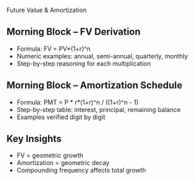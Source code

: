  Future Value & Amortization

## Morning Block – FV Derivation
- Formula: FV = PV*(1+r)^n
- Numeric examples: annual, semi-annual, quarterly, monthly
- Step-by-step reasoning for each multiplication

## Morning Block – Amortization Schedule
- Formula: PMT = P * r*(1+r)^n / ((1+r)^n - 1)
- Step-by-step table: interest, principal, remaining balance
- Examples verified digit by digit

## Key Insights
- FV = geometric growth
- Amortization = geometric decay
- Compounding frequency affects total growth
